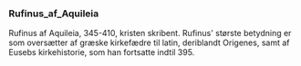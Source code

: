 ### Rufinus_af_Aquileia


Rufinus af Aquileia, 345-410, kristen skribent. Rufinus' største betydning er som oversætter af græske kirkefædre til latin, deriblandt Origenes, samt af Eusebs kirkehistorie, som han fortsatte indtil 395.